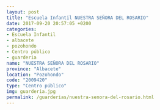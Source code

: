 ```yaml
---
layout: post
title: "Escuela Infantil NUESTRA SEÑORA DEL ROSARIO"
date: 2017-09-20 20:57:05 +0200
categories:
- Escuela Infantil
- albacete
- pozohondo
- Centro público
- guarderia
name: "NUESTRA SEÑORA DEL ROSARIO"
province: "Albacete"
location: "Pozohondo"
code: "2009420"
type: "Centro público"
img: guarderia.jpg
permalink: /guarderias/nuestra-senora-del-rosario.html
---
```

